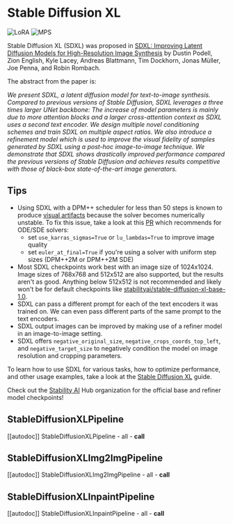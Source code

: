 <!--Copyright 2024 The HuggingFace Team. All rights reserved.

Licensed under the Apache License, Version 2.0 (the "License"); you may not use this file except in compliance with
the License. You may obtain a copy of the License at

http://www.apache.org/licenses/LICENSE-2.0

Unless required by applicable law or agreed to in writing, software distributed under the License is distributed on
an "AS IS" BASIS, WITHOUT WARRANTIES OR CONDITIONS OF ANY KIND, either express or implied. See the License for the
specific language governing permissions and limitations under the License.
-->

# Stable Diffusion XL

<div class="flex flex-wrap space-x-1">
  <img alt="LoRA" src="https://img.shields.io/badge/LoRA-d8b4fe?style=flat"/>
  <img alt="MPS" src="https://img.shields.io/badge/MPS-000000?style=flat&logo=apple&logoColor=white%22">
</div>

Stable Diffusion XL (SDXL) was proposed in [SDXL: Improving Latent Diffusion Models for High-Resolution Image Synthesis](https://huggingface.co/papers/2307.01952) by Dustin Podell, Zion English, Kyle Lacey, Andreas Blattmann, Tim Dockhorn, Jonas Müller, Joe Penna, and Robin Rombach.

The abstract from the paper is:

*We present SDXL, a latent diffusion model for text-to-image synthesis. Compared to previous versions of Stable Diffusion, SDXL leverages a three times larger UNet backbone: The increase of model parameters is mainly due to more attention blocks and a larger cross-attention context as SDXL uses a second text encoder. We design multiple novel conditioning schemes and train SDXL on multiple aspect ratios. We also introduce a refinement model which is used to improve the visual fidelity of samples generated by SDXL using a post-hoc image-to-image technique. We demonstrate that SDXL shows drastically improved performance compared the previous versions of Stable Diffusion and achieves results competitive with those of black-box state-of-the-art image generators.*

## Tips

- Using SDXL with a DPM++ scheduler for less than 50 steps is known to produce [visual artifacts](https://github.com/huggingface/diffusers/issues/5433) because the solver becomes numerically unstable. To fix this issue, take a look at this [PR](https://github.com/huggingface/diffusers/pull/5541) which recommends for ODE/SDE solvers:
	- set `use_karras_sigmas=True` or `lu_lambdas=True` to improve image quality
	- set `euler_at_final=True` if you're using a solver with uniform step sizes (DPM++2M or DPM++2M SDE)
- Most SDXL checkpoints work best with an image size of 1024x1024. Image sizes of 768x768 and 512x512 are also supported, but the results aren't as good. Anything below 512x512 is not recommended and likely won't be for default checkpoints like [stabilityai/stable-diffusion-xl-base-1.0](https://huggingface.co/stabilityai/stable-diffusion-xl-base-1.0).
- SDXL can pass a different prompt for each of the text encoders it was trained on. We can even pass different parts of the same prompt to the text encoders.
- SDXL output images can be improved by making use of a refiner model in an image-to-image setting.
- SDXL offers `negative_original_size`, `negative_crops_coords_top_left`, and `negative_target_size` to negatively condition the model on image resolution and cropping parameters.

<Tip>

To learn how to use SDXL for various tasks, how to optimize performance, and other usage examples, take a look at the [Stable Diffusion XL](../../../using-diffusers/sdxl) guide.

Check out the [Stability AI](https://huggingface.co/stabilityai) Hub organization for the official base and refiner model checkpoints!

</Tip>

## StableDiffusionXLPipeline

[[autodoc]] StableDiffusionXLPipeline
	- all
	- __call__

## StableDiffusionXLImg2ImgPipeline

[[autodoc]] StableDiffusionXLImg2ImgPipeline
	- all
	- __call__

## StableDiffusionXLInpaintPipeline

[[autodoc]] StableDiffusionXLInpaintPipeline
	- all
	- __call__
